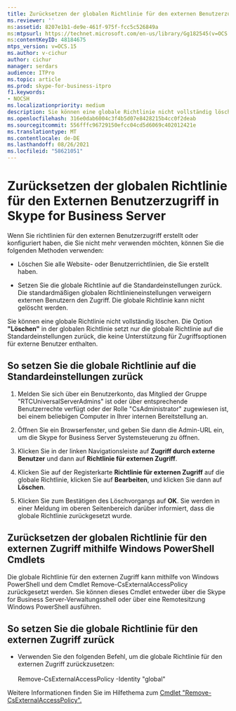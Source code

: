 ```yaml
---
title: Zurücksetzen der globalen Richtlinie für den externen Benutzerzugriff
ms.reviewer: ''
ms:assetid: 8207e1b1-de9e-461f-975f-fcc5c526849a
ms:mtpsurl: https://technet.microsoft.com/en-us/library/Gg182545(v=OCS.15)
ms:contentKeyID: 48184675
mtps_version: v=OCS.15
ms.author: v-cichur
author: cichur
manager: serdars
audience: ITPro
ms.topic: article
ms.prod: skype-for-business-itpro
f1.keywords:
- NOCSH
ms.localizationpriority: medium
description: Sie können eine globale Richtlinie nicht vollständig löschen. Wenn Sie die Option **"Löschen"** in der globalen Richtlinie verwenden, wird die globale Richtlinie nur auf die Standardeinstellungen zurückgesetzt, die keine Unterstützung für externe Benutzerzugriffsoptionen enthalten.
ms.openlocfilehash: 316e0dab6004c3f4b5d07e8428215b4cc0f2deab
ms.sourcegitcommit: 556fffc96729150efcc04cd5d6069c402012421e
ms.translationtype: MT
ms.contentlocale: de-DE
ms.lasthandoff: 08/26/2021
ms.locfileid: "58621051"
---
```

# <a name="reset-the-global-policy-for-external-user-access-in-skype-for-business-server"></a>Zurücksetzen der globalen Richtlinie für den Externen Benutzerzugriff in Skype for Business Server 

Wenn Sie richtlinien für den externen Benutzerzugriff erstellt oder konfiguriert haben, die Sie nicht mehr verwenden möchten, können Sie die folgenden Methoden verwenden:

  - Löschen Sie alle Website- oder Benutzerrichtlinien, die Sie erstellt haben.

  - Setzen Sie die globale Richtlinie auf die Standardeinstellungen zurück. Die standardmäßigen globalen Richtlinieneinstellungen verweigern externen Benutzern den Zugriff. Die globale Richtlinie kann nicht gelöscht werden.

Sie können eine globale Richtlinie nicht vollständig löschen. Die Option **"Löschen"** in der globalen Richtlinie setzt nur die globale Richtlinie auf die Standardeinstellungen zurück, die keine Unterstützung für Zugriffsoptionen für externe Benutzer enthalten.

## <a name="to-reset-the-global-policy-to-the-default-settings"></a>So setzen Sie die globale Richtlinie auf die Standardeinstellungen zurück

1.  Melden Sie sich über ein Benutzerkonto, das Mitglied der Gruppe "RTCUniversalServerAdmins" ist oder über entsprechende Benutzerrechte verfügt oder der Rolle "CsAdministrator" zugewiesen ist, bei einem beliebigen Computer in Ihrer internen Bereitstellung an.

2.  Öffnen Sie ein Browserfenster, und geben Sie dann die Admin-URL ein, um die Skype for Business Server Systemsteuerung zu öffnen.

3.  Klicken Sie in der linken Navigationsleiste auf **Zugriff durch externe Benutzer** und dann auf **Richtlinie für externen Zugriff**.

4.  Klicken Sie auf der Registerkarte **Richtlinie für externen Zugriff** auf die globale Richtlinie, klicken Sie auf **Bearbeiten**, und klicken Sie dann auf **Löschen**.

5.  Klicken Sie zum Bestätigen des Löschvorgangs auf **OK**. Sie werden in einer Meldung im oberen Seitenbereich darüber informiert, dass die globale Richtlinie zurückgesetzt wurde.


## <a name="resetting-the-global-external-access-policy-by-using-windows-powershell-cmdlets"></a>Zurücksetzen der globalen Richtlinie für den externen Zugriff mithilfe Windows PowerShell Cmdlets

Die globale Richtlinie für den externen Zugriff kann mithilfe von Windows PowerShell und dem Cmdlet Remove-CsExternalAccessPolicy zurückgesetzt werden. Sie können dieses Cmdlet entweder über die Skype for Business Server-Verwaltungsshell oder über eine Remotesitzung Windows PowerShell ausführen. 

## <a name="to-reset-the-global-external-access-policy"></a>So setzen Sie die globale Richtlinie für den externen Zugriff zurück

  - Verwenden Sie den folgenden Befehl, um die globale Richtlinie für den externen Zugriff zurückzusetzen:<br/><br/>Remove-CsExternalAccessPolicy -Identity "global"

Weitere Informationen finden Sie im Hilfethema zum [Cmdlet "Remove-CsExternalAccessPolicy".](/powershell/module/skype/Remove-CsExternalAccessPolicy)
